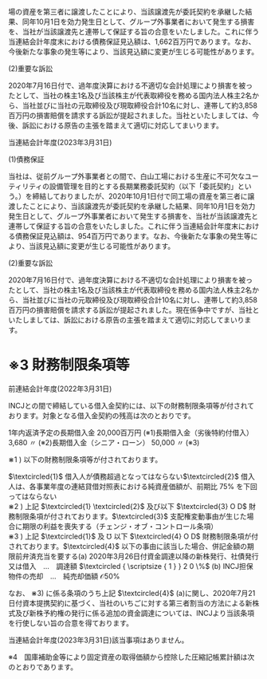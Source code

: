 場の資産を第三者に譲渡したことにより、当該譲渡先が委託契約を承継した結果、同年10月1日を効力発生日として、グループ外事業者において発生する損害を、当社が当該譲渡先と連帯して保証する旨の合意をいたしました。これに伴う当連結会計年度末における債務保証見込額は、1,662百万円であります。なお、今後新たな事象の発生等により、当該見込額に変更が生じる可能性があります。

(2)重要な訴訟

2020年7月16日付で、過年度決算における不適切な会計処理により損害を被ったとして、当社の株主1名及び当該株主が代表取締役を務める国内法人株主2名から、当社並びに当社の元取締役及び現取締役合計10名に対し、連帯して約3,858百万円の損害賠償を請求する訴訟が提起されました。当社といたしましては、今後、訴訟における原告の主張を踏まえて適切に対応してまいります。

当連結会計年度(2023年3月31日)

(1)債務保証

当社は、従前グループ外事業者との間で、白山工場における生産に不可欠なユーティリティの設備管理を目的とする長期業務委託契約（以下「委託契約」という。）を締結しておりましたが、2020年10月1日付で同工場の資産を第三者に譲渡したことにより、当該譲渡先が委託契約を承継した結果、同年10月1日を効力発生日として、グループ外事業者において発生する損害を、当社が当該譲渡先と連帯して保証する旨の合意をいたしました。これに伴う当連結会計年度末における債務保証見込額は、954百万円であります。なお、今後新たな事象の発生等により、当該見込額に変更が生じる可能性があります。

(2)重要な訴訟

2020年7月16日付で、過年度決算における不適切な会計処理により損害を被ったとして、当社の株主1名及び当該株主が代表取締役を務める国内法人株主2名から、当社並びに当社の元取締役及び現取締役合計10名に対し、連帯して約3,858百万円の損害賠償を請求する訴訟が提起されました。現在係争中ですが、当社といたしましては、訴訟における原告の主張を踏まえて適切に対応してまいります。

# ※3 財務制限条項等

前連結会計年度(2022年3月31日)

INCJとの間で締結している借入金契約には、以下の財務制限条項等が付されております。対象となる借入金契約の残高は次のとおりです。

1年内返済予定の長期借入金 20,000百万円 (※1)長期借入金（劣後特約付借入） 3,680 〃 (※2)長期借入金（シニア・ローン） 50,000 〃 (※3)

$\divideontimes 1$ ) 以下の財務制限条項等が付されております。

$\textcircled{1}$ 借入人が債務超過となってはならない$\textcircled{2}$ 借入人は、各事業年度の連結貸借対照表における純資産価額が、前期比 $7 5 \%$ を下回ってはならない  
$\divideontimes 2$ ) 上記 $\textcircled{1} \textcircled{2}$ 及び以下 $\textcircled{3} O D$ 財務制限条項が付されております。$\textcircled{3}$ 支配権変動事由が生じた場合に期限の利益を喪失する（チェンジ・オブ・コントロール条項）  
$\divideontimes 3$ ) 上記 $\textcircled{1}$ 及 $\mho$ 以下 $\textcircled{4} O D$ 財務制限条項が付されております。$\textcircled{4}$ 以下の事由に該当した場合、併記金額の期限前弁済充当を要する(a) 2020年3月26日付資金調達以降の新株発行、社債発行又は借入　…　調達額 $\textcircled { \scriptsize { 1 } } 2 0 \%$ (b) INCJ担保物件の売却　…　純売却価額 $\mathcal { O } 5 0 \%$

なお、 $\divideontimes 3 )$ に係る条項のうち上記 $\textcircled{4}$ (a)に関し、2020年7月21日付資本提携契約に基づく、当社のいちごに対する第三者割当の方法による新株式及び新株予約権の発行に係る追加の資金調達については、INCJより当該条項を行使しない旨の合意を得ております。

当連結会計年度(2023年3月31日)該当事項はありません。

※4　国庫補助金等により固定資産の取得価額から控除した圧縮記帳累計額は次のとおりであります。